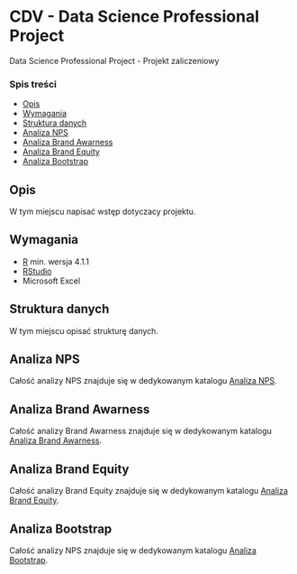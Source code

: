 # CDV - Data Science Professional Project
Data Science Professional Project - Projekt zaliczeniowy
### Spis treści
* [Opis](#opis)
* [Wymagania](#wymagania)
* [Struktura danych](#struktura-danych)
* [Analiza NPS](#[Analiza-NPS)
* [Analiza Brand Awarness](#Analiza-Brand-Awarness)
* [Analiza Brand Equity](#Analiza-Brand-Equity)
* [Analiza Bootstrap](#Analiza-Bootstrap)

## Opis
W tym miejscu napisać wstęp dotyczacy projektu.

## Wymagania
* [R](https://www.r-project.org/) min. wersja 4.1.1
* [RStudio](https://www.rstudio.com/)
* Microsoft Excel

## Struktura danych
W tym miejscu opisać strukturę danych.

## Analiza NPS
Całość analizy NPS znajduje się w dedykowanym katalogu [Analiza NPS](https://github.com/krancslawomir/Data-Science-Professional-Project/tree/main/Analiza%20NPS).

## Analiza Brand Awarness
Całość analizy Brand Awarness znajduje się w dedykowanym katalogu [Analiza Brand Awarness](https://github.com/krancslawomir/Data-Science-Professional-Project/tree/main/Analiza%20Brand%20Awarness).

## Analiza Brand Equity
Całość analizy Brand Equity znajduje się w dedykowanym katalogu [Analiza Brand Equity](https://github.com/krancslawomir/Data-Science-Professional-Project/tree/main/Analiza%20Brand%20Equity).

## Analiza Bootstrap
Całość analizy NPS znajduje się w dedykowanym katalogu [Analiza Bootstrap](https://github.com/krancslawomir/Data-Science-Professional-Project/tree/main/Analiza%20Bootstrap).

